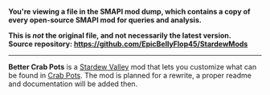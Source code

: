 **You're viewing a file in the SMAPI mod dump, which contains a copy of every open-source SMAPI mod
for queries and analysis.**

**This is _not_ the original file, and not necessarily the latest version.**  
**Source repository: https://github.com/EpicBellyFlop45/StardewMods**

----

**Better Crab Pots** is a [Stardew Valley](http://stardewvalley.net/) mod that lets you customize what can be found in [Crab Pots](https://stardewvalleywiki.com/Crab_Pot). The mod is planned for a rewrite, a proper readme and documentation will be added then.